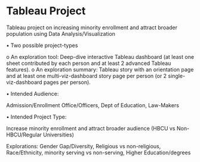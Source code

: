 # Tableau Project

Tableau project on increasing minority enrollment and attract broader population using Data Analysis/Visualization

•	Two possible project-types

o	An exploration tool: Deep-dive interactive Tableau dashboard (at least one sheet
contributed by each person and at least 2 advanced Tableau features).
o	An exploration summary: Tableau story with an orientation page and at least one
multi-viz-dashboard story page per person (or 2 single-viz-dashboard pages per
person).

•	Intended Audience:

Admission/Enrollment Office/Officers, Dept of Education, Law-Makers

•	Intended Project Type:

Increase minority enrollment and attract broader audience (HBCU vs Non-HBCU/Regular Universities)

Explorations:
Gender Gap/Diversity, Religious vs non-religious, Race/Ethnicity, minority serving vs non-serving, Higher Education/degrees 

